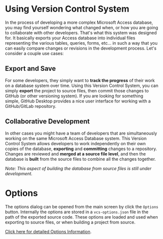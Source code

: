 # Using Version Control System

In the process of developing a more complex Microsoft Access database, you may find yourself wondering what changed when, or how you are going to collaborate with other developers. That's what this system was designed for. It basically exports your Access database into individual files representing the various tables, queries, forms, etc... in such a way that you can easily compare changes or revisions in the development process. Let's consider a couple use cases:

## Export and Save
For some developers, they simply want to **track the progress** of their work on a database system over time. Using this Version Control System, you can simply **export** the project to source files, then commit those changes to GitHub (or other versioning system). If you are looking for something simple, GitHub Desktop provides a nice user interface for working with a GitHub/GitLab repository.

## Collaborative Development
In other cases you might have a team of developers that are simultaneously working on the same Microsoft Access Database system. This Version Control System allows developers to work independently on their own copies of the database, **exporting** and **committing** changes to a repository. Changes are reviewed and **merged at a source file level**, and then the database is **built** from the source files to combine all the changes together.

_Note: This aspect of building the database from source files is still under development._

# Options

The options dialog can be opened from the main screen by click the `Options` button. Internally the options are stored in a `vcs-options.json` file in the path of the exported source code. These options are loaded and used when exporting to source files, or when building a project from source.

[Click here for detailed Options Information](https://github.com/joyfullservice/msaccess-vcs-integration/wiki/Options).